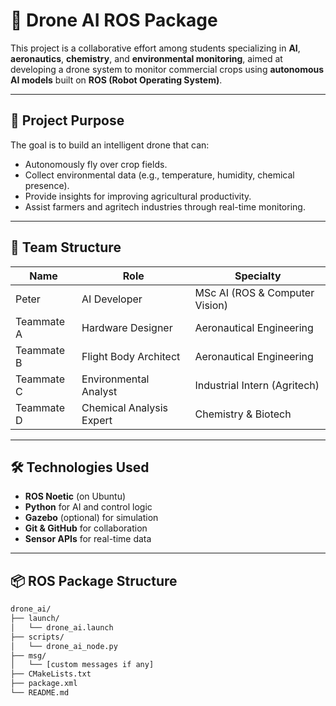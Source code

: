 # 🚁 Drone AI ROS Package

This project is a collaborative effort among students specializing in **AI**, **aeronautics**, **chemistry**, and **environmental monitoring**, aimed at developing a drone system to monitor commercial crops using **autonomous AI models** built on **ROS (Robot Operating System)**.

---

## 📌 Project Purpose

The goal is to build an intelligent drone that can:

- Autonomously fly over crop fields.
- Collect environmental data (e.g., temperature, humidity, chemical presence).
- Provide insights for improving agricultural productivity.
- Assist farmers and agritech industries through real-time monitoring.

---

## 👥 Team Structure

| Name         | Role                        | Specialty                   |
|--------------|-----------------------------|-----------------------------|
| Peter        | AI Developer                | MSc AI (ROS & Computer Vision) |
| Teammate A   | Hardware Designer           | Aeronautical Engineering    |
| Teammate B   | Flight Body Architect       | Aeronautical Engineering    |
| Teammate C   | Environmental Analyst       | Industrial Intern (Agritech) |
| Teammate D   | Chemical Analysis Expert    | Chemistry & Biotech         |

---

## 🛠 Technologies Used

- **ROS Noetic** (on Ubuntu)
- **Python** for AI and control logic
- **Gazebo** (optional) for simulation
- **Git & GitHub** for collaboration
- **Sensor APIs** for real-time data

---

## 📦 ROS Package Structure

```bash
drone_ai/
├── launch/
│   └── drone_ai.launch
├── scripts/
│   └── drone_ai_node.py
├── msg/
│   └── [custom messages if any]
├── CMakeLists.txt
├── package.xml
└── README.md
